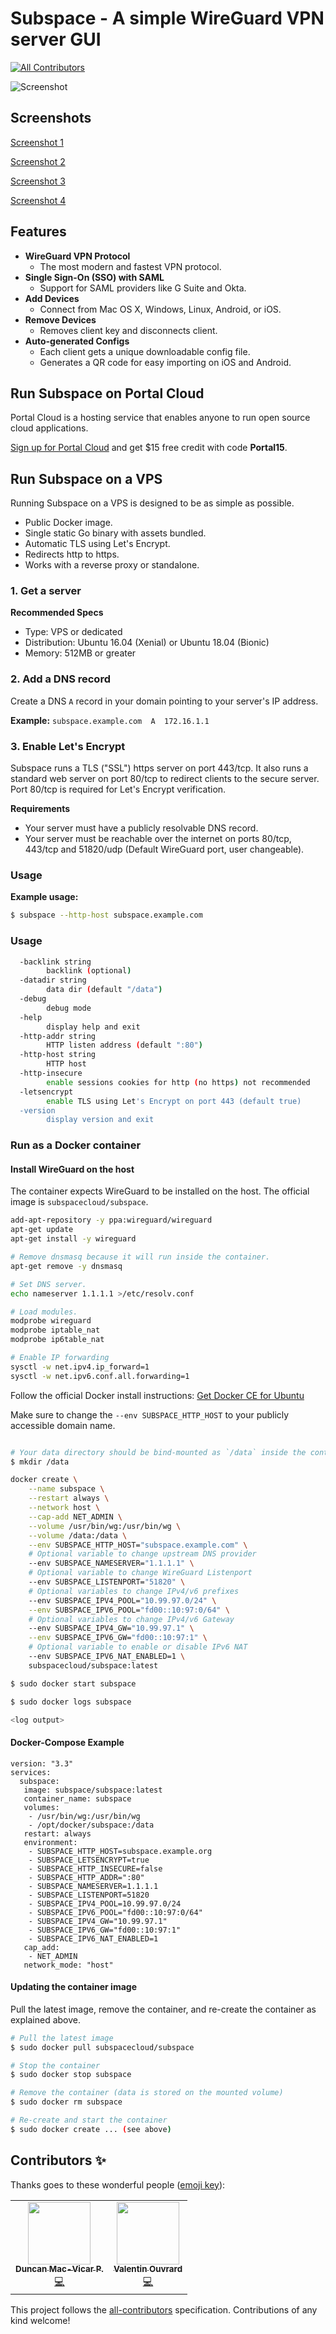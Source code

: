 # Subspace - A simple WireGuard VPN server GUI
<!-- ALL-CONTRIBUTORS-BADGE:START - Do not remove or modify this section -->
[![All Contributors](https://img.shields.io/badge/all_contributors-2-orange.svg?style=flat-square)](#contributors-)
<!-- ALL-CONTRIBUTORS-BADGE:END -->

![Screenshot](https://raw.githubusercontent.com/subspacecloud/subspace/master/screenshot1.png?cachebust=8923409243)

## Screenshots

[Screenshot 1](https://raw.githubusercontent.com/subspacecloud/subspace/master/screenshot1.png)

[Screenshot 2](https://raw.githubusercontent.com/subspacecloud/subspace/master/screenshot2.png)

[Screenshot 3](https://raw.githubusercontent.com/subspacecloud/subspace/master/screenshot3.png)

[Screenshot 4](https://raw.githubusercontent.com/subspacecloud/subspace/master/screenshot4.png)

## Features

* **WireGuard VPN Protocol**
  * The most modern and fastest VPN protocol.
* **Single Sign-On (SSO) with SAML**
  * Support for SAML providers like G Suite and Okta.
* **Add Devices**
  * Connect from Mac OS X, Windows, Linux, Android, or iOS.
* **Remove Devices**
  * Removes client key and disconnects client.
* **Auto-generated Configs**
  * Each client gets a unique downloadable config file.
  * Generates a QR code for easy importing on iOS and Android.

## Run Subspace on Portal Cloud

Portal Cloud is a hosting service that enables anyone to run open source cloud applications.

[Sign up for Portal Cloud](https://portal.cloud/) and get $15 free credit with code **Portal15**.

## Run Subspace on a VPS

Running Subspace on a VPS is designed to be as simple as possible.

  * Public Docker image.
  * Single static Go binary with assets bundled.
  * Automatic TLS using Let's Encrypt.
  * Redirects http to https.
  * Works with a reverse proxy or standalone.

### 1. Get a server

**Recommended Specs**

* Type: VPS or dedicated
* Distribution: Ubuntu 16.04 (Xenial) or Ubuntu 18.04 (Bionic)
* Memory: 512MB or greater

### 2. Add a DNS record

Create a DNS `A` record in your domain pointing to your server's IP address.

**Example:** `subspace.example.com  A  172.16.1.1`

### 3. Enable Let's Encrypt

Subspace runs a TLS ("SSL") https server on port 443/tcp. It also runs a standard web server on port 80/tcp to redirect clients to the secure server. Port 80/tcp is required for Let's Encrypt verification.

**Requirements**

* Your server must have a publicly resolvable DNS record.
* Your server must be reachable over the internet on ports 80/tcp, 443/tcp and 51820/udp (Default WireGuard port, user changeable).

### Usage

**Example usage:**

```bash
$ subspace --http-host subspace.example.com
```
### Usage

```bash
  -backlink string
        backlink (optional)
  -datadir string
        data dir (default "/data")
  -debug
        debug mode
  -help
        display help and exit
  -http-addr string
        HTTP listen address (default ":80")
  -http-host string
        HTTP host
  -http-insecure
        enable sessions cookies for http (no https) not recommended
  -letsencrypt
        enable TLS using Let's Encrypt on port 443 (default true)
  -version
        display version and exit
```
### Run as a Docker container

#### Install WireGuard on the host

The container expects WireGuard to be installed on the host. The official image is `subspacecloud/subspace`.

```bash
add-apt-repository -y ppa:wireguard/wireguard
apt-get update
apt-get install -y wireguard

# Remove dnsmasq because it will run inside the container.
apt-get remove -y dnsmasq

# Set DNS server.
echo nameserver 1.1.1.1 >/etc/resolv.conf

# Load modules.
modprobe wireguard
modprobe iptable_nat
modprobe ip6table_nat

# Enable IP forwarding
sysctl -w net.ipv4.ip_forward=1
sysctl -w net.ipv6.conf.all.forwarding=1

```

Follow the official Docker install instructions: [Get Docker CE for Ubuntu](https://docs.docker.com/engine/installation/linux/docker-ce/ubuntu/)

Make sure to change the `--env SUBSPACE_HTTP_HOST` to your publicly accessible domain name.

```bash

# Your data directory should be bind-mounted as `/data` inside the container using the `--volume` flag.
$ mkdir /data

docker create \
    --name subspace \
    --restart always \
    --network host \
    --cap-add NET_ADMIN \
    --volume /usr/bin/wg:/usr/bin/wg \
    --volume /data:/data \
    --env SUBSPACE_HTTP_HOST="subspace.example.com" \
	# Optional variable to change upstream DNS provider
    --env SUBSPACE_NAMESERVER="1.1.1.1" \
	# Optional variable to change WireGuard Listenport
    --env SUBSPACE_LISTENPORT="51820" \
    # Optional variables to change IPv4/v6 prefixes
    --env SUBSPACE_IPV4_POOL="10.99.97.0/24" \
    --env SUBSPACE_IPV6_POOL="fd00::10:97:0/64" \
	# Optional variables to change IPv4/v6 Gateway
	--env SUBSPACE_IPV4_GW="10.99.97.1" \
    --env SUBSPACE_IPV6_GW="fd00::10:97:1" \
	# Optional variable to enable or disable IPv6 NAT
    --env SUBSPACE_IPV6_NAT_ENABLED=1 \
    subspacecloud/subspace:latest

$ sudo docker start subspace

$ sudo docker logs subspace

<log output>

```

#### Docker-Compose Example

```
version: "3.3"
services:
  subspace:
   image: subspace/subspace:latest
   container_name: subspace
   volumes:
    - /usr/bin/wg:/usr/bin/wg
    - /opt/docker/subspace:/data
   restart: always
   environment:
    - SUBSPACE_HTTP_HOST=subspace.example.org
    - SUBSPACE_LETSENCRYPT=true
    - SUBSPACE_HTTP_INSECURE=false
    - SUBSPACE_HTTP_ADDR=":80"
    - SUBSPACE_NAMESERVER=1.1.1.1
    - SUBSPACE_LISTENPORT=51820
    - SUBSPACE_IPV4_POOL=10.99.97.0/24
    - SUBSPACE_IPV6_POOL="fd00::10:97:0/64"
    - SUBSPACE_IPV4_GW="10.99.97.1"
    - SUBSPACE_IPV6_GW="fd00::10:97:1"
    - SUBSPACE_IPV6_NAT_ENABLED=1
   cap_add:
    - NET_ADMIN
   network_mode: "host"
```

#### Updating the container image

Pull the latest image, remove the container, and re-create the container as explained above.

```bash
# Pull the latest image
$ sudo docker pull subspacecloud/subspace

# Stop the container
$ sudo docker stop subspace

# Remove the container (data is stored on the mounted volume)
$ sudo docker rm subspace

# Re-create and start the container
$ sudo docker create ... (see above)
```

## Contributors ✨

Thanks goes to these wonderful people ([emoji key](https://allcontributors.org/docs/en/emoji-key)):

<!-- ALL-CONTRIBUTORS-LIST:START - Do not remove or modify this section -->
<!-- prettier-ignore-start -->
<!-- markdownlint-disable -->
<table>
  <tr>
    <td align="center"><a href="https://duncan.codes"><img src="https://avatars2.githubusercontent.com/u/15332?v=4" width="100px;" alt=""/><br /><sub><b>Duncan Mac-Vicar P.</b></sub></a><br /><a href="https://github.com/subspacecommunity/subspace/commits?author=dmacvicar" title="Code">💻</a></td>
    <td align="center"><a href="https://opsnotice.xyz"><img src="https://avatars1.githubusercontent.com/u/12403145?v=4" width="100px;" alt=""/><br /><sub><b>Valentin Ouvrard</b></sub></a><br /><a href="https://github.com/subspacecommunity/subspace/commits?author=valentin2105" title="Code">💻</a></td>
  </tr>
</table>

<!-- markdownlint-enable -->
<!-- prettier-ignore-end -->
<!-- ALL-CONTRIBUTORS-LIST:END -->

This project follows the [all-contributors](https://github.com/all-contributors/all-contributors) specification. Contributions of any kind welcome!
